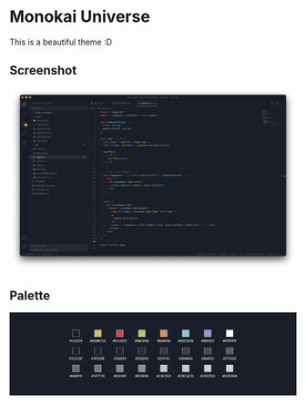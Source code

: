 # **Monokai Universe**

This is a beautiful theme :D

## Screenshot
![theme image](https://raw.githubusercontent.com/andreall0/vscode-monokai-universe-theme/master/assets/preview.png)

## Palette
![theme image](https://raw.githubusercontent.com/andreall0/vscode-monokai-universe-theme/master/assets/palette.png)
